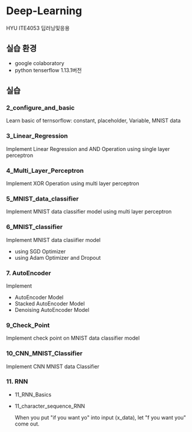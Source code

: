 # Deep-Learning
HYU ITE4053 딥러닝및응용

## 실습 환경
* google colaboratory
* python tenserflow 1.13.1버전

## 실습
### 2_configure_and_basic
Learn basic of ternsorflow: constant, placeholder, Variable, MNIST data

### 3_Linear_Regression
Implement Linear Regression and AND Operation using single layer perceptron

### 4_Multi_Layer_Perceptron
Implement XOR Operation using multi layer perceptron

### 5_MNIST_data_classifier
Implement MNIST data classifier model using multi layer perceptron

### 6_MNIST_classifier
Implement MNIST data clasiifier model
  * using SGD Optimizer
  * using Adam Optimizer and Dropout

### 7. AutoEncoder
Implement
 * AutoEncoder Model
 * Stacked AutoEncoder Model
 * Denoising AutoEncoder Model

### 9_Check_Point
Implement check point on MNIST data classifier model

### 10_CNN_MNIST_Classifier
Implement CNN MNIST data Classifier

### 11. RNN
 * 11_RNN_Basics
    
 * 11_character_sequence_RNN
   
   When you put "if you want yo" into input (x_data), let "f you want you" come out.

